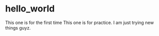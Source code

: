 # hello_world
This one is for the first time
 This one is for practice.
 I am just trying new things guyz.
